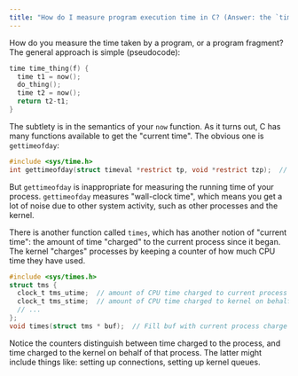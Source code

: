 ```yaml
---
title: "How do I measure program execution time in C? (Answer: the `times` function)"
---
```


How do you measure the time taken by a program, or a program fragment? The general approach is simple (pseudocode):

```c
time time_thing(f) {
  time t1 = now();
  do_thing();
  time t2 = now();
  return t2-t1;
}
```

The subtlety is in the semantics of your `now` function. As it turns out, C has many functions available to get the "current time". The obvious one is `gettimeofday`:

```c
#include <sys/time.h>
int gettimeofday(struct timeval *restrict tp, void *restrict tzp);  // The system's notion of the current Greenwich time and the current time zone
```

But `gettimeofday` is inappropriate for measuring the running time of your process. `gettimeofday` measures "wall-clock time", which means you get a lot of noise due to other system activity, such as other processes and the kernel.

There is another function called `times`, which has another notion of "current time": the amount of time "charged" to the current process since it began. The kernel "charges" processes by keeping a counter of how much CPU time they have used.

```c
#include <sys/times.h>
struct tms {
  clock_t tms_utime;  // amount of CPU time charged to current process
  clock_t tms_stime;  // amount of CPU time charged to kernel on behalf of current process
  // ...
};
void times(struct tms * buf);  // Fill buf with current process charge
```

Notice the counters distinguish between time charged to the process, and time charged to the kernel on behalf of that process. The latter might include things like: setting up connections, setting up kernel queues.

